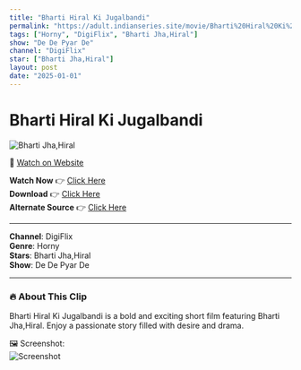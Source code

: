 ```yaml
---
title: "Bharti Hiral Ki Jugalbandi"
permalink: "https://adult.indianseries.site/movie/Bharti%20Hiral%20Ki%20Jugalbandi"
tags: ["Horny", "DigiFlix", "Bharti Jha,Hiral"]
show: "De De Pyar De"
channel: "DigiFlix"
star: ["Bharti Jha,Hiral"]
layout: post
date: "2025-01-01"
---
```


# Bharti Hiral Ki Jugalbandi

![Bharti Jha,Hiral](https://shorts.desisins.com/wp-content/uploads/2024/08/Pyaasi-Hiral-Bharti-Jha-De-De-Pyar-De-Digimovieplex-DesiSins.com_.jpg)

🔗 [Watch on Website](https://adult.indianseries.site/movie/Bharti%20Hiral%20Ki%20Jugalbandi)

**Watch Now** 👉 [Click Here](https://adult.indianseries.site/movie/Bharti%20Hiral%20Ki%20Jugalbandi)  
**Download** 👉 [Click Here](https://adult.indianseries.site/movie/Bharti%20Hiral%20Ki%20Jugalbandi)  
**Alternate Source** 👉 [Click Here](https://adult.indianseries.site/movie/Bharti%20Hiral%20Ki%20Jugalbandi)

---

**Channel**: DigiFlix  
**Genre**: Horny  
**Stars**: Bharti Jha,Hiral  
**Show**: De De Pyar De

---

### 🔥 About This Clip

Bharti Hiral Ki Jugalbandi is a bold and exciting short film featuring Bharti Jha,Hiral. Enjoy a passionate story filled with desire and drama.
 
🖼️ Screenshot:  
![Screenshot](https://shorts.desisins.com/wp-content/uploads/2024/08/Pyaasi-Hiral-Bharti-Jha-De-De-Pyar-De-Digimovieplex-DesiSins.com_.jpg)

